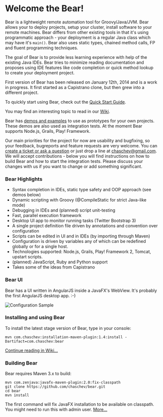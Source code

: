 # Welcome the Bear!

Bear is a lightweight remote automation tool for Groovy/Java/JVM. Bear allows your to deploy projects, setup your cluster, install software to your remote machines. Bear differs from other existing tools in that it's using programmatic approach - your deployment is a regular Java class which may have it's `main()`. Bear also uses static types, chained method calls, FP and fluent programming techniques.

The goal of Bear is to provide less learning experience with help of the existing Java IDEs. Bear tries to minimize reading documentation and proposes using IDE features like code completion or quick method lookup to create your deployment project.

First version of Bear has been released on January 12th, 2014 and is a work in progress. It first started as a Capistrano clone, but then grew into a different project.

To quickly start using Bear, check out the [Quick Start Guide](https://github.com/chaschev/bear/wiki/1.1.1.-Demo.-List-a-remote-dir).

You may find an interesting topic to read in our [Wiki](https://github.com/chaschev/bear/wiki).

Bear has [demos and examples](https://github.com/chaschev/bear/wiki/1.1.3.-Node.js%2C-Grails%2C-Tomcat%2C-Play-and-other-demos) to use as prototypes for your own projects. These demos are also used as integration tests. At the moment Bear supports Node.js, Grails, Play! Framework.

Our main priorities for the project for now are usability and bugfixing, so your feedback, bugreports and feature requests are very welcome. You can [create a ticket or ask a question](https://github.com/chaschev/bear/issues) or just drop a line at chaschev@gmail.com. We will accept contributions - below you will find instructions on how to build Bear and how to start the integration tests. Please discuss your changes with us if you want to change or add something significant.

### Bear Highlights

* Syntax completion in IDEs, static type safety and OOP approach (see demos below)
* Dynamic scripting with Groovy (@CompileStatic for strict Java-like mode)
* Debugging in IDEs and (planned) script unit-testing
* Fast, parallel execution framework
* Desktop UI app to monitor running tasks (Twitter Bootstrap 3)
* A single project definition file driven by annotations and convention over configuration
* Scripts can be edited in UI and in IDEs (by importing through Maven)
* Configuration is driven by variables any of which can be redefined globally or for a single host.
* Technologies supported: Node.js, Grails, Play! Framework 2, Tomcat, upstart scripts.
* (planned) JavaScript, Ruby and Python support
* Takes some of the ideas from Capistrano

### Bear UI

Bear has a UI written in AngularJS inside a JavaFX's WebView. It's probably the first AngularJS desktop app. :-)

![Configuration Sample][uiLs]

[uiLs]: https://raw.github.com/chaschev/bear/master/doc/img/bear-ui-ls.png

### Installing and using Bear

To install the latest stage version of Bear, type in your console:

    mvn com.chaschev:installation-maven-plugin:1.4:install -Dartifact=com.chaschev:bear

[Continue reading in Wiki...](https://github.com/chaschev/bear/wiki)

### Building Bear

Bear requires Maven 3.x to build:

    mvn com.zenjava:javafx-maven-plugin:2.0:fix-classpath
    git clone https://github.com/chaschev/bear.git
    cd bear
    mvn install

The first command will fix JavaFX installation to be available on classpath. You might need to run this with admin user. [More...](http://zenjava.com/javafx/maven/fix-classpath.html)
